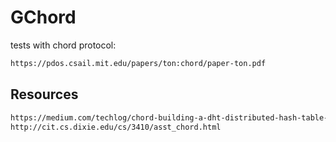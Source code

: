 # GChord
tests with chord protocol:
```html
https://pdos.csail.mit.edu/papers/ton:chord/paper-ton.pdf
```
## Resources
```html
https://medium.com/techlog/chord-building-a-dht-distributed-hash-table-in-golang-67c3ce17417b
http://cit.cs.dixie.edu/cs/3410/asst_chord.html
```
